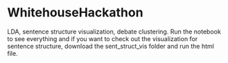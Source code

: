 # WhitehouseHackathon
LDA, sentence structure visualization, debate clustering. Run the notebook to see everything and if you want to check out the visualization for sentence structure, download the sent_struct_vis folder and run the html file.
